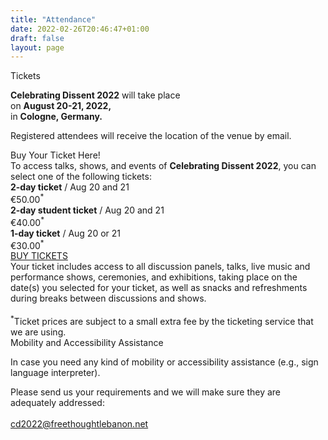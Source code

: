 ```yaml
---
title: "Attendance"
date: 2022-02-26T20:46:47+01:00
draft: false
layout: page
---
```


<div class="title">Tickets</div>

<div id="venue_section" class="attendance-top ven-bg">
    <div class="text-container">
        <div class="body">
            <p>
                <strong>Celebrating Dissent 2022</strong> will take place<br />
                on <strong>August 20-21, 2022,</strong> <br />
				in <strong>Cologne, Germany.</strong><br />
            </p>
			<p class="smaller">Registered attendees will receive the location of the venue by email.</p>
        </div>
    </div>
</div>

<div class="main-column">
	<div id="ticket_section" class="buy-ticket bg-purple">
		<div>
			<div class="title">Buy Your Ticket Here!</div>
			<div class="text">To access talks, shows, and events of <strong>Celebrating Dissent 2022</strong>, you can select one of the following tickets:</div>
			<div class="text"><strong>2-day ticket</strong> / Aug 20 and 21 <div class="fee">€50.00<sup>*</sup></div></div>
			<div class="text"><strong>2-day student ticket</strong> / Aug 20 and 21 <div class="fee">€40.00<sup>*</sup></div></div>
			<div class="text"><strong>1-day ticket</strong> / Aug 20 or 21 <div class="fee">€30.00<sup>*</sup></div></div>
			<div class="center-content"><a class="button" href="https://www.eventbrite.co.uk/e/celebrating-dissent-2022-tickets-270982685507">BUY TICKETS</a></div>
		</div>
		<div class="extra-info">
			<div class="text">Your ticket includes access to all discussion panels, talks, live music and performance shows, ceremonies, and exhibitions, taking place on the date(s) you selected for your ticket, as well as snacks and refreshments during breaks between discussions and shows.
			<br>
			<br>
			<sup>*</sup>Ticket prices are subject to a small extra fee by the ticketing service that we are using.
			</div>
		</div>
	</div>
	<div id="visa_section" class="visa-assistance">
		<div class="title">Mobility and Accessibility Assistance</div>
		<p>
		In case you need any kind of mobility or accessibility assistance (e.g., sign language interpreter). 
		</p>
		<p>
		Please send us your requirements and we will make sure they are adequately addressed:<br><br>
		<a class="barid" href="mailto:cd2022@freethoughtlebanon.net">cd2022@freethoughtlebanon.net</a><br>
		</p>
	</div>
</div>